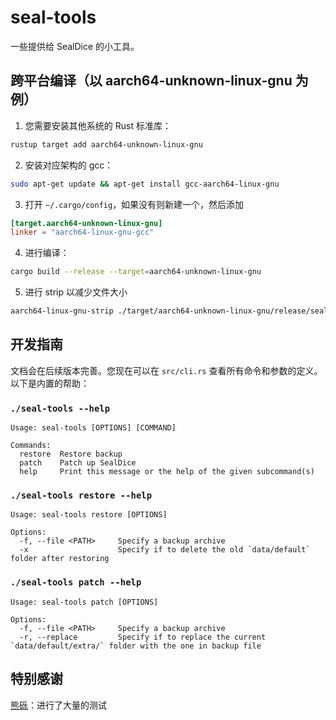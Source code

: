 # seal-tools
 一些提供给 SealDice 的小工具。

## 跨平台编译（以 aarch64-unknown-linux-gnu 为例）
1. 您需要安装其他系统的 Rust 标准库：
  ```bash
  rustup target add aarch64-unknown-linux-gnu
  ```
2. 安装对应架构的 gcc：
  ```bash
  sudo apt-get update && apt-get install gcc-aarch64-linux-gnu
  ```
3. 打开 `~/.cargo/config`，如果没有则新建一个，然后添加
  ```toml
  [target.aarch64-unknown-linux-gnu]
  linker = "aarch64-linux-gnu-gcc"
  ```
4. 进行编译：
  ```bash
  cargo build --release --target=aarch64-unknown-linux-gnu
  ```
5. 进行 strip 以减少文件大小
  ```bash
  aarch64-linux-gnu-strip ./target/aarch64-unknown-linux-gnu/release/seal-tools
  ```

## 开发指南
文档会在后续版本完善。您现在可以在 `src/cli.rs` 查看所有命令和参数的定义。以下是内置的帮助：

### `./seal-tools --help`
```text
Usage: seal-tools [OPTIONS] [COMMAND]

Commands:
  restore  Restore backup
  patch    Patch up SealDice
  help     Print this message or the help of the given subcommand(s)
```

### `./seal-tools restore --help`
```text
Usage: seal-tools restore [OPTIONS]

Options:
  -f, --file <PATH>     Specify a backup archive
  -x                    Specify if to delete the old `data/default` folder after restoring
```

### `./seal-tools patch --help`
```text
Usage: seal-tools patch [OPTIONS]

Options:
  -f, --file <PATH>     Specify a backup archive
  -r, --replace         Specify if to replace the current `data/default/extra/` folder with the one in backup file
```

## 特别感谢
[熊砾](https://github.com/Lightinglight)：进行了大量的测试